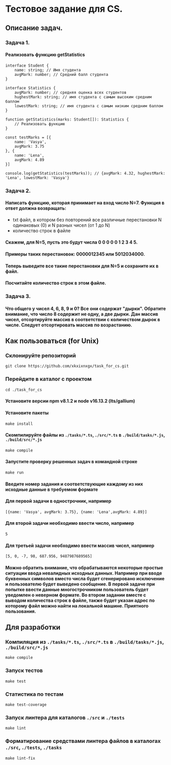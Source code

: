 # Тестовое задание для CS.
## Описание задач.
### Задача 1.
#### Реализовать функцию getStatistics
```
interface Student {
    name: string; // Имя студента
    avgMark: number; // Средний балл студента
}

interface Statistics {
    avgMark: number; // средняя оценка всех студентов
    hughestMark: string; // имя студента с самым высоким средним баллом
    lowestMark: string; // имя студента с самым низким средним баллом
}

function getStatistics(marks: Student[]): Statistics {
    // Реализовать функцию
}

const testMarks = [{
    name: 'Vasya',
    avgMark: 3.75
}, {
    name: 'Lena',
    avgMark: 4.89
}]

console.log(getStatistics(testMarks)); // {avgMark: 4.32, hughestMark: 'Lena', lowestMark: 'Vasya'}
```

### Задача 2.
#### Написать функцию, которая принимает на вход число N=7. Функция в ответ должна возвращать:

- txt файл, в котором без повторений все различные перестановки N одинаковых (0) и N разных чисел (от 1 до N)
- количество строк в файле

#### Скажем, для N=5, пусть это будут числа 0 0 0 0 0 1 2 3 4 5.
#### Примеры таких перестановок: 0000012345 или 5012034000.
#### Теперь выведите все такие перестановки для N=5 и сохраните их в файл.
#### Посчитайте количество строк в этом файле.

### Задача 3.
#### Что общего у чисел 4, 6, 8, 9 и 0? Все они содержат "дырки". Обратите внимание, что число 8 содержит не одну, а две дырки. Дан массив чисел, отсортируйте массив в соответствии с количеством дырок в числе. Следует отсортировать массив по возрастанию.

## Как пользоваться (for Unix)

### Склонируйте репозиторий
```
git clone https://github.com/xkxixnxgx/task_for_cs.git
```
### Перейдите в каталог с проектом
```
cd ./task_for_cs
```
#### Установите версии npm v8.1.2 и node v16.13.2 (lts/gallium)
#### Установите пакеты
```
make install
```
#### Скомпилируйте файлы из `./tasks/*.ts`, `./src/*.ts` в `./build/tasks/*.js`, `./build/src/*.js`
```
make compile
```
#### Запустите проверку решенных задач в командной строке
```
make run
```
#### Введите номер задания и соответствующие каждому из них исходные данные в требуемом формате
#### Для первой задачи в однострочник, например
```
[{name: 'Vasya', avgMark: 3.75}, {name: 'Lena',avgMark: 4.89}]
```
#### Для второй задачи необходимо ввести число, например
```
5
```
#### Для третьей задачи необходимо ввести массив чисел, например
```
[5, 0, -7, 98, 687.956, 9487987689565]
```
#### Можно обратить внимание, что обрабатываются некоторые простые ситуации ввода невалидных исходных данных. Например при вводе буквенных символов вместо числа будет сгенерировано исключение и пользователю будет выведено сообщение. В первой задаче при попытке ввести данные многострочником пользователь будет уведомлен о неверном формате. Во втором задании вместе с выводом количества строк в файле, также будет указан адрес по которому файл можно найти на локальной машине. Приятного пользования.

## Для разработки
### Компиляция из `./tasks/*.ts`, `./src/*.ts` в `./build/tasks/*.js`, `./build/src/*.js`
```
make compile
```
### Запуск тестов
```
make test
```
### Статистика по тестам
```
make test-coverage
```
### Запуск линтера для каталогов `./src` и `./tests`
```
make lint
```
### Форматирование средствами линтера файлов в каталогах `./src`, `./tests`, `./tasks`
```
make lint-fix
```
